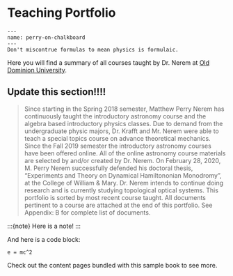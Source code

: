 # Teaching Portfolio

```{figure} 20190417_185634.jpg
---
name: perry-on-chalkboard
---
Don't miscontrue formulas to mean physics is formulaic.
```

Here you will find a summary of all courses taught by Dr. Nerem 
at [Old Dominion University](https://www.odu.edu/physics).


## Update this section!!!!
> Since starting in the Spring 2018 semester, Matthew Perry Nerem has continuously taught the
> introductory astronomy course and the algebra based introductory physics classes. Due to demand
> from the undergraduate physic majors, Dr. Krafft and Mr. Nerem were able to teach a special topics
> course on advance theoretical mechanics. Since the Fall 2019 semester the introductory astronomy
> courses have been offered online. All of the online astronomy course materials are selected by and/or
> created by Dr. Nerem.
> On February 28, 2020, M. Perry Nerem successfully defended his doctoral thesis, “Experiments and
> Theory on Dynamical Hamiltononian Monodromy”, at the College of William & Mary. Dr. Nerem
> intends to continue doing research and is currently studying topological optical systems.
> This portfolio is sorted by most recent course taught. All documents pertinent to a course are
> attached at the end of this portfolio. See Appendix: B for complete list of documents.

:::{note}
Here is a note!
:::

And here is a code block:

```
e = mc^2
```

Check out the content pages bundled with this sample book to see more.

